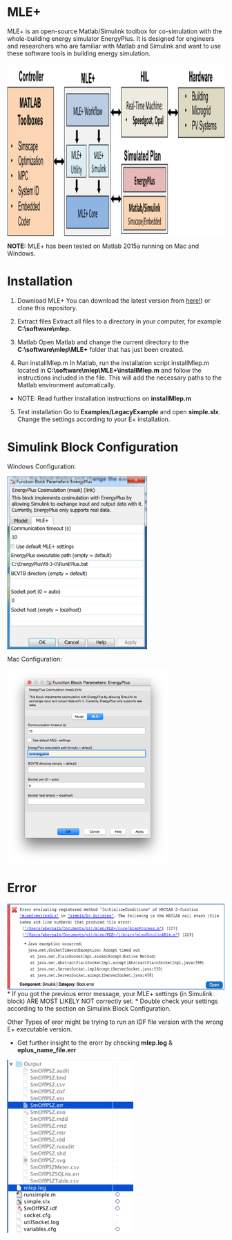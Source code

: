 # MLE+
MLE+ is an open-source Matlab/Simulink toolbox for co-simulation with the whole-building energy simulator EnergyPlus. It is designed for engineers and researchers who are familiar with Matlab and Simulink and want to use these software tools in building energy simulation.

<img align="middle" src="./doc/pics/overview.png" height="400">

**NOTE:** MLE+ has been tested on Matlab 2015a running on Mac and Windows. 

# Installation
1. Download MLE+
You can download the latest version from [here!](https://github.com/willybernal/mlep/archive/master.zip)) or clone this repository.

2. Extract files
Extract all files to a directory in your computer, for example **C:\software\mlep**.

3. Matlab
Open Matlab and change the current directory to the **C:\software\mlep\MLE+** folder that has just been created.

4. Run installMlep.m
In Matlab, run the installation script installMlep.m located in **C:\software\mlep\MLE+\installMlep.m** and follow the instructions included in the file. This will add the necessary paths to the Matlab environment automatically.

  * NOTE: Read further installation instructions on **installMlep.m**

5. Test installation
Go to **Examples/LegacyExample** and open **simple.slx**. Change the settings according to your E+ installation. 


# Simulink Block Configuration
Windows Configuration:

<img align="middle" src="./MLE+/figs/mlep_setting_windows.png" height="400">

Mac Configuration:

<img align="middle" src="./MLE+/figs/mlep_settings_mac.png" height="450">

# Error
<img align="middle" src="./MLE+/figs/AcceptTimeOut_Error.png" height="200">
* If you got the previous error message, your MLE+ settings (in Simulink block) ARE MOST LIKELY NOT correctly set.
* Double check your settings according to the section on Simulink Block Configuration.

Other Types of eror might be trying to run an IDF file version with the wrong E+ executable version. 
* Get further insight to the erorr by checking **mlep.log** & **eplus_name_file.err** 

<img align="middle" src="./MLE+/figs/Debug_Files.png" height="400">

